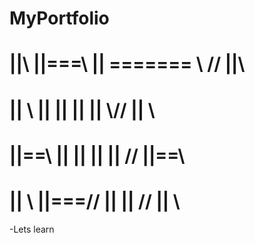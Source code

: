 # MyPortfolio
#                          ||\\       ||===\\    ||   =======   \\  //    ||\\
#                          || \\      ||    ||   ||      ||      \\//     || \\
#                          ||==\\     ||    ||   ||      ||       //      ||==\\
#                          ||   \\    ||===//    ||      ||      //       ||   \\
-Lets learn 
